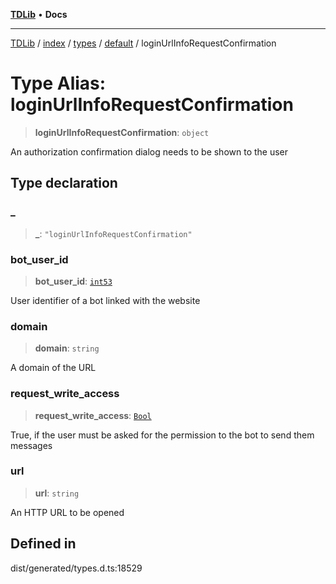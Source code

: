 [**TDLib**](../../../../../../README.md) • **Docs**

***

[TDLib](../../../../../../modules.md) / [index](../../../../../README.md) / [types](../../../README.md) / [default](../README.md) / loginUrlInfoRequestConfirmation

# Type Alias: loginUrlInfoRequestConfirmation

> **loginUrlInfoRequestConfirmation**: `object`

An authorization confirmation dialog needs to be shown to the user

## Type declaration

### \_

> **\_**: `"loginUrlInfoRequestConfirmation"`

### bot\_user\_id

> **bot\_user\_id**: [`int53`](int53.md)

User identifier of a bot linked with the website

### domain

> **domain**: `string`

A domain of the URL

### request\_write\_access

> **request\_write\_access**: [`Bool`](Bool.md)

True, if the user must be asked for the permission to the bot to send them messages

### url

> **url**: `string`

An HTTP URL to be opened

## Defined in

dist/generated/types.d.ts:18529
